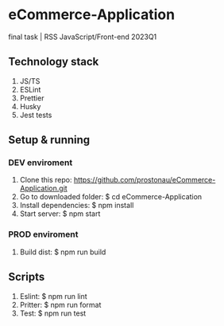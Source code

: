 # eCommerce-Application
final task | RSS JavaScript/Front-end 2023Q1 

## Technology stack
1. JS/TS
2. ESLint
3. Prettier
4. Husky
5. Jest tests

## Setup & running
### DEV enviroment
1. Clone this repo: https://github.com/prostonau/eCommerce-Application.git
2. Go to downloaded folder: $ cd eCommerce-Application
3. Install dependencies: $ npm install
4. Start server: $ npm start
### PROD enviroment
1. Build dist: $ npm run build

## Scripts
1. Eslint: $ npm run lint
2. Pritter: $ npm run format
3. Test: $ npm run test
